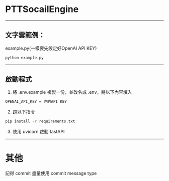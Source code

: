 # PTTSocailEngine
---
## 文字雲範例：
example.py(一樣要先設定好OpenAI API KEY)
```bash
python example.py
```
---
## 啟動程式
1. 將 .env.example 複製一份，並改名成 .env，將以下內容填入
``` bash
OPENAI_API_KEY = 你的API KEY
```
2. 跑以下指令
``` bash
pip install -r requirements.txt
```
3. 使用 uvicorn 啟動 fastAPI

---
# 其他
記得 commit 盡量使用 commit message type